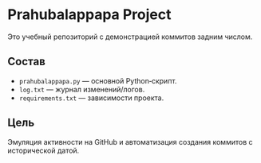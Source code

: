 # Prahubalappapa Project

Это учебный репозиторий с демонстрацией коммитов задним числом.

## Состав

- `prahubalappapa.py` — основной Python‑скрипт.
- `log.txt` — журнал изменений/логов.
- `requirements.txt` — зависимости проекта.

## Цель

Эмуляция активности на GitHub и автоматизация создания коммитов с исторической датой.
